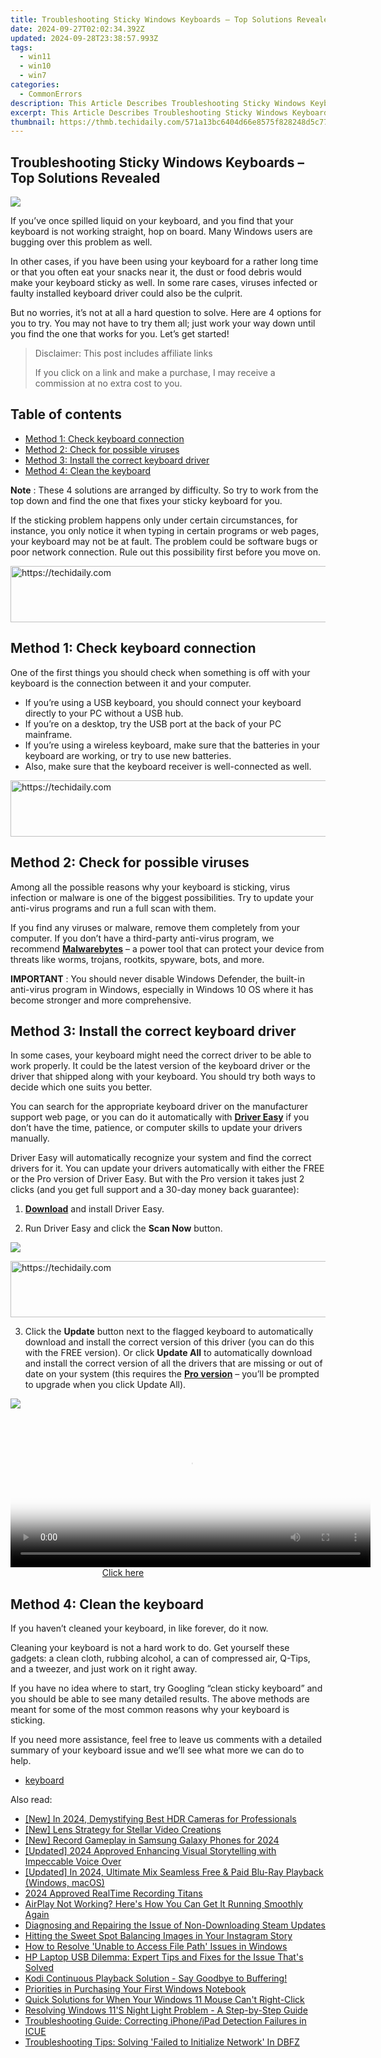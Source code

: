 ```yaml
---
title: Troubleshooting Sticky Windows Keyboards – Top Solutions Revealed
date: 2024-09-27T02:02:34.392Z
updated: 2024-09-28T23:38:57.993Z
tags:
  - win11
  - win10
  - win7
categories:
  - CommonErrors
description: This Article Describes Troubleshooting Sticky Windows Keyboards – Top Solutions Revealed
excerpt: This Article Describes Troubleshooting Sticky Windows Keyboards – Top Solutions Revealed
thumbnail: https://thmb.techidaily.com/571a13bc6404d66e8575f828248d5c770574159f8a7664c56c7e33516dab19ed.jpg
---
```


## Troubleshooting Sticky Windows Keyboards – Top Solutions Revealed

![](https://images.drivereasy.com/wp-content/uploads/2021/11/laptop-g190ddbc90_640.jpg)

 If you’ve once spilled liquid on your keyboard, and you find that your keyboard is not working straight, hop on board. Many Windows users are bugging over this problem as well.

 In other cases, if you have been using your keyboard for a rather long time or that you often eat your snacks near it, the dust or food debris would make your keyboard sticky as well. In some rare cases, viruses infected or faulty installed keyboard driver could also be the culprit.

 But no worries, it’s not at all a hard question to solve. Here are 4 options for you to try. You may not have to try them all; just work your way down until you find the one that works for you. Let’s get started!

>  Disclaimer: This post includes affiliate links
>
>  If you click on a link and make a purchase, I may receive a commission at no extra cost to you.
>

## Table of contents

* [Method 1: Check keyboard connection](https://tools.techidaily.com/drivereasy/download/)
* [Method 2: Check for possible viruses](https://tools.techidaily.com/drivereasy/download/)
* [Method 3: Install the correct keyboard driver](https://tools.techidaily.com/drivereasy/download/)
* [Method 4: Clean the keyboard](https://tools.techidaily.com/drivereasy/download/)

**Note** : These 4 solutions are arranged by difficulty. So try to work from the top down and find the one that fixes your sticky keyboard for you.

 If the sticking problem happens only under certain circumstances, for instance, you only notice it when typing in certain programs or web pages, your keyboard may not be at fault. The problem could be software bugs or poor network connection. Rule out this possibility first before you move on.

<!-- affiliate ads begin -->
<a href="https://appsumo.8odi.net/c/5597632/2123731/7443" target="_top" id="2123731">
  <img src="//a.impactradius-go.com/display-ad/7443-2123731" border="0" alt="https://techidaily.com" width="728" height="90"/>
</a>
<img height="0" width="0" src="https://appsumo.8odi.net/i/5597632/2123731/7443" style="position:absolute;visibility:hidden;" border="0" />
<!-- affiliate ads end -->

## Method 1: Check keyboard connection

 One of the first things you should check when something is off with your keyboard is the connection between it and your computer.

* If you’re using a USB keyboard, you should connect your keyboard directly to your PC without a USB hub.
* If you’re on a desktop, try the USB port at the back of your PC mainframe.
* If you’re using a wireless keyboard, make sure that the batteries in your keyboard are working, or try to use new batteries.
* Also, make sure that the keyboard receiver is well-connected as well.

<!-- affiliate ads begin -->
<a href="https://unicoeye.pxf.io/c/5597632/2134248/18498" target="_top" id="2134248">
  <img src="//a.impactradius-go.com/display-ad/18498-2134248" border="0" alt="https://techidaily.com" width="728" height="90"/>
</a>
<img height="0" width="0" src="https://unicoeye.pxf.io/i/5597632/2134248/18498" style="position:absolute;visibility:hidden;" border="0" />
<!-- affiliate ads end -->

## Method 2: Check for possible viruses

 Among all the possible reasons why your keyboard is sticking, virus infection or malware is one of the biggest possibilities. Try to update your anti-virus programs and run a full scan with them.

 If you find any viruses or malware, remove them completely from your computer. If you don’t have a third-party anti-virus program, we recommend **[Malwarebytes](https://tools.techidaily.com/drivereasy/download/)**  – a power tool that can protect your device from threats like worms, trojans, rootkits, spyware, bots, and more.

**IMPORTANT** : You should never disable Windows Defender, the built-in anti-virus program in Windows, especially in Windows 10 OS where it has become stronger and more comprehensive.

## Method 3: Install the correct keyboard driver

 In some cases, your keyboard might need the correct driver to be able to work properly. It could be the latest version of the keyboard driver or the driver that shipped along with your keyboard. You should try both ways to decide which one suits you better.

 You can search for the appropriate keyboard driver on the manufacturer support web page, or you can do it automatically with **[Driver Easy](https://tools.techidaily.com/drivereasy/download/)**  if you don’t have the time, patience, or computer skills to update your drivers manually.

 Driver Easy will automatically recognize your system and find the correct drivers for it. You can update your drivers automatically with either the FREE or the Pro version of Driver Easy. But with the Pro version it takes just 2 clicks (and you get full support and a 30-day money back guarantee):

 1) **[Download](https://tools.techidaily.com/drivereasy/download/)**  and install Driver Easy.

 2) Run Driver Easy and click the **Scan Now** button.

![](https://images.drivereasy.com/wp-content/uploads/2021/11/2021-11-08_11-45-50.jpg)

<!-- affiliate ads begin -->
<a href="https://appsumo.8odi.net/c/5597632/2044582/7443" target="_top" id="2044582">
  <img src="//a.impactradius-go.com/display-ad/7443-2044582" border="0" alt="https://techidaily.com" width="728" height="90"/>
</a>
<img height="0" width="0" src="https://appsumo.8odi.net/i/5597632/2044582/7443" style="position:absolute;visibility:hidden;" border="0" />
<!-- affiliate ads end -->

 3) Click the **Update** button next to the flagged keyboard to automatically download and install the correct version of this driver (you can do this with the FREE version). Or click **Update All** to automatically download and install the correct version of all the drivers that are missing or out of date on your system (this requires the **[Pro version](https://tools.techidaily.com/drivereasy/download/)**  – you’ll be prompted to upgrade when you click Update All).

![](https://images.drivereasy.com/wp-content/uploads/2021/11/2021-11-08_11-45-45.jpg)

<!-- affiliate ads begin -->
<span id="1983553">
					<video width="576" height="240" style="cursor:pointer"
           poster="//a.impactradius-go.com/display-clicktoplayimage/1983553.png"
           onclick="if(!this.playClicked){this.play();this.setAttribute('controls',true);this.playClicked=true;}">
	   <source src="//a.impactradius-go.com/display-ad/22993-1983553">
	   <img src="//a.impactradius-go.com/display-clicktoplayimage/1983553.png" style="border: none; height: 100%; width: 100%; object-fit: contain">
	</video>
	<div style="width:360px;text-align:center"><a href="javascript:window.open(decodeURIComponent('https%3A%2F%2Fhomestyler.sjv.io%2Fc%2F5597632%2F1983553%2F22993'), '_blank');void(0);">Click here</a></div>
</span>
<img height="0" width="0" src="https://imp.pxf.io/i/5597632/1983553/22993" style="position:absolute;visibility:hidden;" border="0" />
<!-- affiliate ads end -->

## Method 4: Clean the keyboard

If you haven’t cleaned your keyboard, in like forever, do it now.

 Cleaning your keyboard is not a hard work to do. Get yourself these gadgets: a clean cloth, rubbing alcohol, a can of compressed air, Q-Tips, and a tweezer, and just work on it right away.

 If you have no idea where to start, try Googling “clean sticky keyboard” and you should be able to see many detailed results. The above methods are meant for some of the most common reasons why your keyboard is sticking.

 If you need more assistance, feel free to leave us comments with a detailed summary of your keyboard issue and we’ll see what more we can do to help.

* [keyboard](https://tools.techidaily.com/drivereasy/download/)

<ins class="adsbygoogle"
     style="display:block"
     data-ad-format="autorelaxed"
     data-ad-client="ca-pub-7571918770474297"
     data-ad-slot="1223367746"></ins>

<ins class="adsbygoogle"
     style="display:block"
     data-ad-client="ca-pub-7571918770474297"
     data-ad-slot="8358498916"
     data-ad-format="auto"
     data-full-width-responsive="true"></ins>

<span class="atpl-alsoreadstyle">Also read:</span>
<div><ul>
<li><a href="https://fox-glue.techidaily.com/new-in-2024-demystifying-best-hdr-cameras-for-professionals/"><u>[New] In 2024, Demystifying Best HDR Cameras for Professionals</u></a></li>
<li><a href="https://facebook-record-videos.techidaily.com/new-lens-strategy-for-stellar-video-creations/"><u>[New] Lens Strategy for Stellar Video Creations</u></a></li>
<li><a href="https://desktop-recording.techidaily.com/new-record-gameplay-in-samsung-galaxy-phones-for-2024/"><u>[New] Record Gameplay in Samsung Galaxy Phones for 2024</u></a></li>
<li><a href="https://screen-video-capture.techidaily.com/updated-2024-approved-enhancing-visual-storytelling-with-impeccable-voice-over/"><u>[Updated] 2024 Approved Enhancing Visual Storytelling with Impeccable Voice Over</u></a></li>
<li><a href="https://article-knowledge.techidaily.com/updated-in-2024-ultimate-mix-seamless-free-and-paid-blu-ray-playback-windows-macos/"><u>[Updated] In 2024, Ultimate Mix Seamless Free & Paid Blu-Ray Playback (Windows, macOS)</u></a></li>
<li><a href="https://on-screen-recording.techidaily.com/2024-approved-realtime-recording-titans/"><u>2024 Approved RealTime Recording Titans</u></a></li>
<li><a href="https://fox-that.techidaily.com/1721473416663-airplay-not-working-heres-how-you-can-get-it-running-smoothly-again/"><u>AirPlay Not Working? Here's How You Can Get It Running Smoothly Again</u></a></li>
<li><a href="https://win-howtos.techidaily.com/diagnosing-and-repairing-the-issue-of-non-downloading-steam-updates/"><u>Diagnosing and Repairing the Issue of Non-Downloading Steam Updates</u></a></li>
<li><a href="https://instagram-video-recordings.techidaily.com/hitting-the-sweet-spot-balancing-images-in-your-instagram-story/"><u>Hitting the Sweet Spot Balancing Images in Your Instagram Story</u></a></li>
<li><a href="https://win-howtos.techidaily.com/how-to-resolve-unable-to-access-file-path-issues-in-windows/"><u>How to Resolve 'Unable to Access File Path' Issues in Windows</u></a></li>
<li><a href="https://win-howtos.techidaily.com/hp-laptop-usb-dilemma-expert-tips-and-fixes-for-the-issue-thats-solved/"><u>HP Laptop USB Dilemma: Expert Tips and Fixes for the Issue That's Solved</u></a></li>
<li><a href="https://win-howtos.techidaily.com/1723202305157-kodi-continuous-playback-solution-say-goodbye-to-buffering/"><u>Kodi Continuous Playback Solution - Say Goodbye to Buffering!</u></a></li>
<li><a href="https://win11.techidaily.com/priorities-in-purchasing-your-first-windows-notebook/"><u>Priorities in Purchasing Your First Windows Notebook</u></a></li>
<li><a href="https://win-howtos.techidaily.com/quick-solutions-for-when-your-windows-11-mouse-cant-right-click/"><u>Quick Solutions for When Your Windows 11 Mouse Can't Right-Click</u></a></li>
<li><a href="https://win-howtos.techidaily.com/resolving-windows-11s-night-light-problem-a-step-by-step-guide/"><u>Resolving Windows 11'S Night Light Problem - A Step-by-Step Guide</u></a></li>
<li><a href="https://win-howtos.techidaily.com/troubleshooting-guide-correcting-iphoneipad-detection-failures-in-icue/"><u>Troubleshooting Guide: Correcting iPhone/iPad Detection Failures in ICUE</u></a></li>
<li><a href="https://win-howtos.techidaily.com/troubleshooting-tips-solving-failed-to-initialize-network-in-dbfz/"><u>Troubleshooting Tips: Solving 'Failed to Initialize Network' In DBFZ</u></a></li>
</ul></div>

